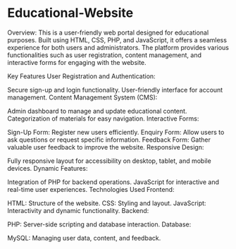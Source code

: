 # Educational-Website

Overview:
This is a user-friendly web portal designed for educational purposes. Built using HTML, CSS, PHP, and JavaScript, it offers a seamless experience for both users and administrators. The platform provides various functionalities such as user registration, content management, and interactive forms for engaging with the website.

Key Features
User Registration and Authentication:

Secure sign-up and login functionality.
User-friendly interface for account management.
Content Management System (CMS):

Admin dashboard to manage and update educational content.
Categorization of materials for easy navigation.
Interactive Forms:

Sign-Up Form: Register new users efficiently.
Enquiry Form: Allow users to ask questions or request specific information.
Feedback Form: Gather valuable user feedback to improve the website.
Responsive Design:

Fully responsive layout for accessibility on desktop, tablet, and mobile devices.
Dynamic Features:

Integration of PHP for backend operations.
JavaScript for interactive and real-time user experiences.
Technologies Used
Frontend:

HTML: Structure of the website.
CSS: Styling and layout.
JavaScript: Interactivity and dynamic functionality.
Backend:

PHP: Server-side scripting and database interaction.
Database:

MySQL: Managing user data, content, and feedback.
